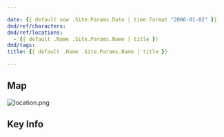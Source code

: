 ```yaml
---

date: {{ default now .Site.Params.Date | time.Format "2006-01-02" }}
dnd/ref/characters:
dnd/ref/locations:
  - {{ default .Name .Site.Params.Name | title }}
dnd/tags:
title: {{ default .Name .Site.Params.Name | title }}

---
```


## Map

![location.png](/images/dnd/location.png)

## Key Info

